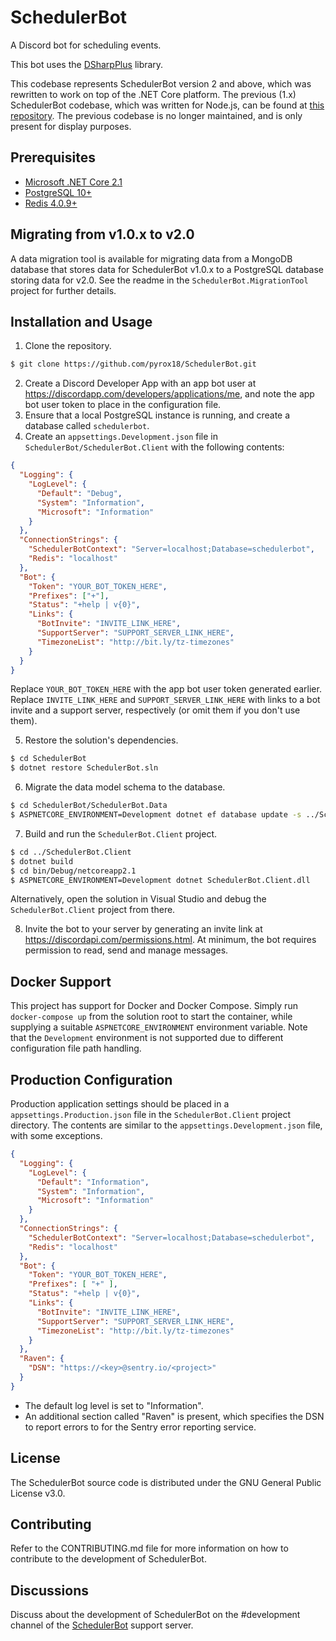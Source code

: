 # SchedulerBot

A Discord bot for scheduling events.

This bot uses the [DSharpPlus](https://dsharpplus.emzi0767.com/) library.

This codebase represents SchedulerBot version 2 and above, which was rewritten to work on top of the .NET Core platform. The previous (1.x) SchedulerBot codebase, which was written for Node.js, can be found at [this repository](https://github.com/pyrox18/schedulerbot-1.0). The previous codebase is no longer maintained, and is only present for display purposes.

## Prerequisites

- [Microsoft .NET Core 2.1](https://www.microsoft.com/net/download)
- [PostgreSQL 10+](https://www.postgresql.org/download/)
- [Redis 4.0.9+](https://redis.io/download)

## Migrating from v1.0.x to v2.0

A data migration tool is available for migrating data from a MongoDB database that stores data for SchedulerBot v1.0.x to a PostgreSQL database storing data for v2.0. See the readme in the `SchedulerBot.MigrationTool` project for further details.

## Installation and Usage

1. Clone the repository.

```bash
$ git clone https://github.com/pyrox18/SchedulerBot.git
```

2. Create a Discord Developer App with an app bot user at https://discordapp.com/developers/applications/me, and note the app bot user token to place in the configuration file.
3. Ensure that a local PostgreSQL instance is running, and create a database called `schedulerbot`.
4. Create an `appsettings.Development.json` file in `SchedulerBot/SchedulerBot.Client` with the following contents:

```json
{
  "Logging": {
    "LogLevel": {
      "Default": "Debug",
      "System": "Information",
      "Microsoft": "Information"
    }
  },
  "ConnectionStrings": {
    "SchedulerBotContext": "Server=localhost;Database=schedulerbot",
	"Redis": "localhost"
  },
  "Bot": {
    "Token": "YOUR_BOT_TOKEN_HERE",
    "Prefixes": ["+"],
    "Status": "+help | v{0}",
    "Links": {
      "BotInvite": "INVITE_LINK_HERE",
      "SupportServer": "SUPPORT_SERVER_LINK_HERE",
      "TimezoneList": "http://bit.ly/tz-timezones"
    }
  }
}
```

Replace `YOUR_BOT_TOKEN_HERE` with the app bot user token generated earlier. Replace `INVITE_LINK_HERE` and `SUPPORT_SERVER_LINK_HERE` with links to a bot invite and a support server, respectively (or omit them if you don't use them).

5. Restore the solution's dependencies.

```bash
$ cd SchedulerBot
$ dotnet restore SchedulerBot.sln
```

6. Migrate the data model schema to the database.

```bash
$ cd SchedulerBot/SchedulerBot.Data
$ ASPNETCORE_ENVIRONMENT=Development dotnet ef database update -s ../SchedulerBot.Client/SchedulerBot.Client.csproj
```

7. Build and run the `SchedulerBot.Client` project.

```bash
$ cd ../SchedulerBot.Client
$ dotnet build
$ cd bin/Debug/netcoreapp2.1
$ ASPNETCORE_ENVIRONMENT=Development dotnet SchedulerBot.Client.dll
```

Alternatively, open the solution in Visual Studio and debug the `SchedulerBot.Client` project from there.

8. Invite the bot to your server by generating an invite link at https://discordapi.com/permissions.html. At minimum, the bot requires permission to read, send and manage messages.

## Docker Support

This project has support for Docker and Docker Compose. Simply run `docker-compose up` from the solution root to start the container, while supplying a suitable `ASPNETCORE_ENVIRONMENT` environment variable. Note that the `Development` environment is not supported due to different configuration file path handling.

## Production Configuration

Production application settings should be placed in a `appsettings.Production.json` file in the `SchedulerBot.Client` project directory. The contents are similar to the `appsettings.Development.json` file, with some exceptions.

```json
{
  "Logging": {
    "LogLevel": {
      "Default": "Information",
      "System": "Information",
      "Microsoft": "Information"
    }
  },
  "ConnectionStrings": {
    "SchedulerBotContext": "Server=localhost;Database=schedulerbot",
	"Redis": "localhost"
  },
  "Bot": {
    "Token": "YOUR_BOT_TOKEN_HERE",
    "Prefixes": [ "+" ],
    "Status": "+help | v{0}",
	"Links": {
      "BotInvite": "INVITE_LINK_HERE",
      "SupportServer": "SUPPORT_SERVER_LINK_HERE",
      "TimezoneList": "http://bit.ly/tz-timezones"
	}
  },
  "Raven": {
  	"DSN": "https://<key>@sentry.io/<project>"
  }
}
```

- The default log level is set to "Information".
- An additional section called "Raven" is present, which specifies the DSN to report errors to for the Sentry error reporting service.

## License

The SchedulerBot source code is distributed under the GNU General Public License v3.0.

## Contributing

Refer to the CONTRIBUTING.md file for more information on how to contribute to the development of SchedulerBot.

## Discussions

Discuss about the development of SchedulerBot on the #development channel of the [SchedulerBot](https://discord.gg/CRxRn5X) support server.